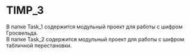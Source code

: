# TIMP_3
В папке Task_1 содержится модульный проект для работы с шифром Гросвельда.</br>
В папке Task_2 содержится модульный проект для работы с шифром табличной перестановки.

